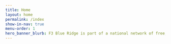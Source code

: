 ```yaml
---
title: Home
layout: home
permalink: /index
show-in-nav: true
menu-order: 1
hero_banner_blurb: F3 Blue Ridge is part of a national network of free, peer-led workouts for men. We plant, grow and serve these groups to invigorate male community leadership.
---
```

